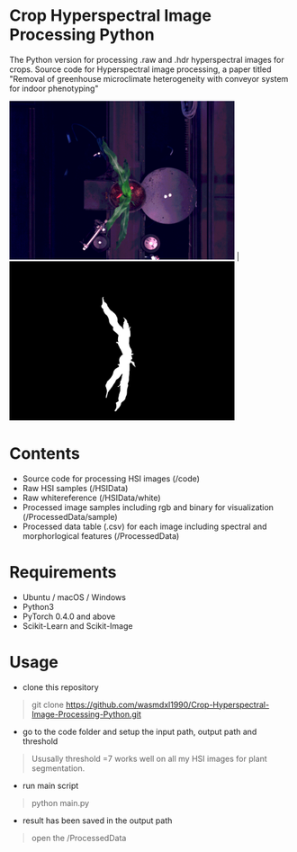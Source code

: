 # Crop Hyperspectral Image Processing Python
 The Python version for processing .raw and .hdr hyperspectral images for crops. Source code for Hyperspectral image processing, a paper titled "Removal of greenhouse microclimate heterogeneity with conveyor system for indoor phenotyping"

<img src="./ProcessedData/sample/RGB.png" width="400"> | <img src="./ProcessedData/sample/mask.png" width="400">

# Contents
* Source code for processing HSI images (/code)
* Raw HSI samples (/HSIData)
* Raw whitereference (/HSIData/white)
* Processed image samples including rgb and binary for visualization (/ProcessedData/sample)
* Processed data table (.csv) for each image including spectral and morphorlogical features (/ProcessedData)


# Requirements
* Ubuntu / macOS / Windows
* Python3
* PyTorch 0.4.0 and above
* Scikit-Learn and Scikit-Image


# Usage
* clone this repository
> git clone https://github.com/wasmdxl1990/Crop-Hyperspectral-Image-Processing-Python.git

* go to the code folder and setup the input path, output path and threshold
> Ususally threshold =7 works well on all my HSI images for plant segmentation.

* run main script<br/>
> python main.py

* result has been saved in the output path
> open the /ProcessedData
 
